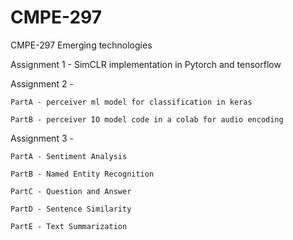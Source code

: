 # CMPE-297
CMPE-297 Emerging technologies

Assignment 1 - SimCLR implementation in Pytorch and tensorflow

Assignment 2 - 
  
    PartA - perceiver ml model for classification in keras
  
    PartB - perceiver IO model code in a colab for audio encoding
    
Assignment 3 - 
  
    PartA - Sentiment Analysis
  
    PartB - Named Entity Recognition
    
    PartC - Question and Answer
    
    PartD - Sentence Similarity
    
    PartE - Text Summarization
